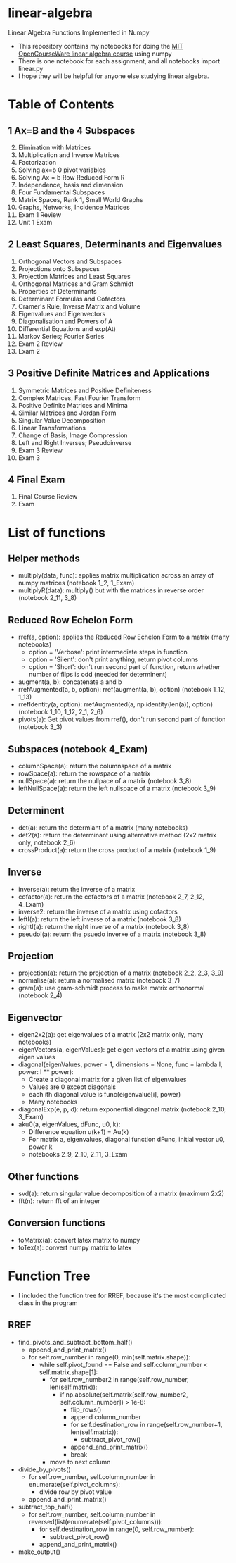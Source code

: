 # linear-algebra
Linear Algebra Functions Implemented in Numpy
- This repository contains my notebooks for doing the [MIT OpenCourseWare linear algebra course](https://ocw.mit.edu/courses/18-06sc-linear-algebra-fall-2011/) using numpy
- There is one notebook for each assignment, and all notebooks import linear.py
- I hope they will be helpful for anyone else studying linear algebra. 

# Table of Contents

## 1 Ax=B and the 4 Subspaces
2. Elimination with Matrices
3. Multiplication and Inverse Matrices
4. Factorization
7. Solving ax=b 0 pivot variables
8. Solving Ax = b Row Reduced Form R
9. Independence, basis and dimension
10. Four Fundamental Subspaces
11. Matrix Spaces, Rank 1, Small World Graphs
12. Graphs, Networks, Incidence Matrices
13. Exam 1 Review
14. Unit 1 Exam

## 2 Least Squares, Determinants and Eigenvalues
1. Orthogonal Vectors and Subspaces
2. Projections onto Subspaces
3. Projection Matrices and Least Squares
4. Orthogonal Matrices and Gram Schmidt
5. Properties of Determinants
6. Determinant Formulas and Cofactors
7. Cramer's Rule, Inverse Matrix and Volume
8. Eigenvalues and Eigenvectors
9. Diagonalisation and Powers of A
10. Differential Equations and exp(At)
11. Markov Series; Fourier Series
12. Exam 2 Review
13. Exam 2

## 3 Positive Definite Matrices and Applications
1. Symmetric Matrices and Positive Definiteness
2. Complex Matrices, Fast Fourier Transform
3. Positive Definite Matrices and Minima
4. Similar Matrices and Jordan Form
5. Singular Value Decomposition
6. Linear Transformations
7. Change of Basis; Image Compression
8. Left and Right Inverses; Pseudoinverse
9. Exam 3 Review
10. Exam 3

## 4 Final Exam
1. Final Course Review
2. Exam

# List of functions

## Helper methods
- multiply(data, func): applies matrix multiplication across an array of numpy matrices (notebook 1_2, 1_Exam)
- multiplyR(data): multiply() but with the matrices in reverse order (notebook 2_11, 3_8)

## Reduced Row Echelon Form
- rref(a, option): applies the Reduced Row Echelon Form to a matrix (many notebooks)
  - option = 'Verbose': print intermediate steps in function
  - option = 'Silent': don't print anything, return pivot columns
  - option = 'Short': don't run second part of function, return whether number of flips is odd (needed for determinent)
- augment(a, b): concatenate a and b
- rrefAugmented(a, b, option): rref(augment(a, b), option) (notebook 1_12, 1_13)
- rrefIdentity(a, option): rrefAugmented(a, np.identity(len(a)), option) (notebook 1_10, 1_12, 2_1, 2_6)
- pivots(a): Get pivot values from rref(), don't run second part of function (notebook 3_3)

## Subspaces (notebook 4_Exam)
- columnSpace(a): return the columnspace of a matrix
- rowSpace(a): return the rowspace of a matrix
- nullSpace(a): return the nullpace of a matrix (notebook 3_8)
- leftNullSpace(a): return the left nullspace of a matrix (notebook 3_9)

## Determinent
- det(a): return the determiant of a matrix (many notebooks)
- det2(a): return the determinant using alternative method (2x2 matrix only, notebook 2_6)
- crossProduct(a): return the cross product of a matrix (notebook 1_9)

## Inverse
- inverse(a): return the inverse of a matrix
- cofactor(a): return the cofactors of a matrix (notebook 2_7, 2_12, 4_Exam)
- inverse2: return the inverse of a matrix using cofactors 
- leftI(a): return the left inverse of a matrix (notebook 3_8)
- rightI(a): return the right inverse of a matrix (notebook 3_8)
- pseudoI(a): return the psuedo inverxe of a matrix (notebook 3_8)

## Projection
- projection(a): return the projection of a matrix (notebook 2_2, 2_3, 3_9)
- normalise(a): return a normalised matrix (notebook 3_7)
- gram(a): use gram-schmidt process to make matrix orthonormal (notebook 2_4)

## Eigenvector
- eigen2x2(a): get eigenvalues of a matrix (2x2 matrix only, many notebooks)
- eigenVectors(a, eigenValues): get eigen vectors of a matrix using given eigen values
- diagonal(eigenValues, power = 1, dimensions = None, func = lambda l, power: l ** power): 
  - Create a diagonal matrix for a given list of eigenvalues
  - Values are 0 except diagonals
  - each ith diagonal value is func(eigenvalue[i], power)
  - Many notebooks
- diagonalExp(e, p, d): return exponential diagonal matrix (notebook 2_10, 3_Exam)
- aku0(a, eigenValues, dFunc, u0, k): 
  - Difference equation u(k+1) = Au(k) 
  - For matrix a, eigenvalues, diagonal function dFunc, initial vector u0, power k
  - notebooks 2_9, 2_10, 2_11, 3_Exam

## Other functions
- svd(a): return singular value decomposition of a matrix (maximum 2x2)
- fft(n): return fft of an integer

## Conversion functions
- toMatrix(a): convert latex matrix to numpy
- toTex(a): convert numpy matrix to latex

# Function Tree
- I included the function tree for RREF, because it's the most complicated class in the program

## RREF
- find_pivots_and_subtract_bottom_half()
	- append_and_print_matrix()
	- for self.row_number in range(0, min(self.matrix.shape)):
		- while self.pivot_found == False and self.column_number < self.matrix.shape[1]:
			- for self.row_number2 in range(self.row_number, len(self.matrix)):
				- if np.absolute(self.matrix[self.row_number2, self.column_number]) > 1e-8:
					- flip_rows()
					- append column_number
					- for self.destination_row in range(self.row_number+1, len(self.matrix)):
						- subtract_pivot_row()
					- append_and_print_matrix()
					- break
			- move to next column
- divide_by_pivots()
	- for self.row_number, self.column_number in enumerate(self.pivot_columns):
		- divide row by pivot value
	- append_and_print_matrix()
- subtract_top_half()
	- for self.row_number, self.column_number in reversed(list(enumerate(self.pivot_columns))):
		- for self.destination_row in range(0, self.row_number):
			- subtract_pivot_row()
		- append_and_print_matrix()
- make_output()